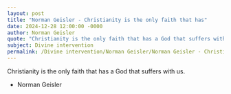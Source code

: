 ```yaml
---
layout: post
title: "Norman Geisler - Christianity is the only faith that has"
date: 2024-12-28 12:00:00 -0000
author: Norman Geisler
quote: "Christianity is the only faith that has a God that suffers with us."
subject: Divine intervention
permalink: /Divine intervention/Norman Geisler/Norman Geisler - Christianity is the only faith that has
---
```


Christianity is the only faith that has a God that suffers with us.

- Norman Geisler
